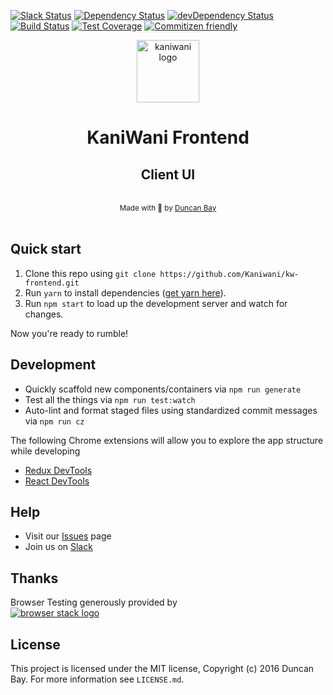 [![Slack Status](https://rauchg-slackin-iurjmkotad.now.sh/badge.svg)](https://rauchg-slackin-iurjmkotad.now.sh)
[![Dependency Status](https://img.shields.io/david/Kaniwani/kw-frontend.svg)](https://david-dm.org/Kaniwani/kw-frontend)
[![devDependency Status](https://img.shields.io/david/dev/Kaniwani/kw-frontend.svg)](https://david-dm.org/Kaniwani/kw-frontend#info=devDependencies)
[![Build Status](https://img.shields.io/travis/Kaniwani/KW-Frontend.svg)](https://travis-ci.org/Kaniwani/KW-Frontend)
[![Test Coverage](https://img.shields.io/coveralls/Kaniwani/KW-Frontend.svg)](https://coveralls.io/github/Kaniwani/KW-Frontend)
[![Commitizen friendly](https://img.shields.io/badge/commitizen-friendly-brightgreen.svg)](http://commitizen.github.io/cz-cli/)

<div align="center">
  <img src="https://raw.githubusercontent.com/Kaniwani/kw-frontend/master/app/shared/assets/img/logo.png" alt="kaniwani logo" width="100px" /><h1><strong>KaniWani Frontend</strong></h1>
  <h2>Client UI</h2>
</div>

<br />

<div align="center">
  <sub>Made with 🐢 by <a href="https://twitter.com/djtbay">Duncan Bay</a></sub>
</div>

<br />

## Quick start
1. Clone this repo using `git clone https://github.com/Kaniwani/kw-frontend.git`
2. Run `yarn` to install dependencies ([get yarn here](https://yarnpkg.com/en/docs/install)).
3. Run `npm start` to load up the development server and watch for changes.

Now you're ready to rumble!

## Development
- Quickly scaffold new components/containers via `npm run generate`
- Test all the things via `npm run test:watch`
- Auto-lint and format staged files using standardized commit messages via `npm run cz`

The following Chrome extensions will allow you to explore the app structure while developing
- [Redux DevTools](https://chrome.google.com/webstore/detail/redux-devtools/lmhkpmbekcpmknklioeibfkpmmfibljd)
- [React DevTools](https://chrome.google.com/webstore/detail/react-developer-tools/fmkadmapgofadopljbjfkapdkoienihi)

## Help
- Visit our [Issues](https://github.com/Kaniwani/kw-frontend/issues) page
- Join us on [Slack](https://rauchg-slackin-iurjmkotad.now.sh)

## Thanks
Browser Testing generously provided by  
<a title="browserstack" href="https://www.browserstack.com/" target="_blank" rel="external noopener noreferrer">
<img alt="browser stack logo" src="https://raw.githubusercontent.com/Kaniwani/kw-frontend/master/app/shared/assets/img/browserstack.png"/>
</a>

## License
This project is licensed under the MIT license, Copyright (c) 2016 Duncan Bay. For more information see `LICENSE.md`.

